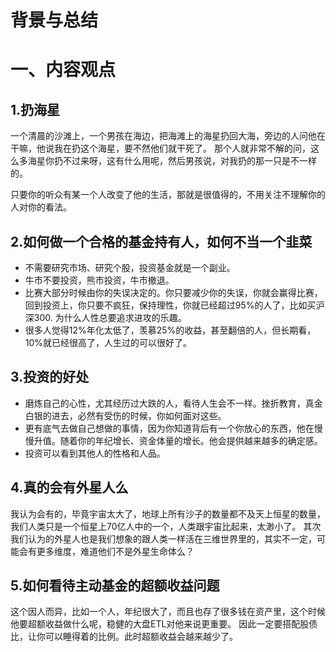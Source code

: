 # 背景与总结

# 一、内容观点
## 1.扔海星
一个清晨的沙滩上，一个男孩在海边，把海滩上的海星扔回大海，旁边的人问他在干嘛，他说我在扔这个海星，要不然他们就干死了。
那个人就非常不解的问，这么多海星你扔不过来呀，这有什么用呢，然后男孩说，对我扔的那一只是不一样的。

只要你的听众有某一个人改变了他的生活，那就是很值得的，不用关注不理解你的人对你的看法。

## 2.如何做一个合格的基金持有人，如何不当一个韭菜
* 不需要研究市场、研究个股，投资基金就是一个副业。
* 牛市不要投资，熊市投资，牛市撤退。
* 比赛大部分时候由你的失误决定的。你只要减少你的失误，你就会赢得比赛，回到投资上，你只要不疯狂，保持理性，你就已经超过95%的人了，比如买沪深300.
为什么人性总要追求进攻的乐趣。
* 很多人觉得12%年化太低了，羡慕25%的收益，甚至翻倍的人，但长期看，10%就已经很高了，人生过的可以很好了。

## 3.投资的好处
* 磨炼自己的心性，尤其经历过大跌的人，看待人生会不一样。挫折教育，真金白银的进去，必然有受伤的时候，你如何面对这些。
* 更有底气去做自己想做的事情，因为你知道背后有一个你放心的东西，他在慢慢升值。随着你的年纪增长、资金体量的增长。他会提供越来越多的确定感。
* 投资可以看到其他人的性格和人品。

## 4.真的会有外星人么
我认为会有的，毕竟宇宙太大了，地球上所有沙子的数量都不及天上恒星的数量，我们人类只是一个恒星上70亿人中的一个，人类跟宇宙比起来，太渺小了。
其次我们认为的外星人也是我们想象的跟人类一样活在三维世界里的，其实不一定，可能会有更多维度，难道他们不是外星生命体么？

## 5.如何看待主动基金的超额收益问题
这个因人而异，比如一个人，年纪很大了，而且也存了很多钱在资产里，这个时候他要超额收益做什么呢，稳健的大盘ETL对他来说更重要。
因此一定要搭配股债比，让你可以睡得着的比例。此时超额收益会越来越少了。
